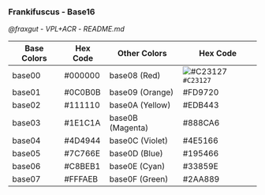 ### Frankifuscus - Base16
*@fraxgut* - *VPL+ACR* - *README.md*

| Base Colors | Hex Code | Other Colors | Hex Code |
|-------------|----------|--------------|----------|
| base00      | #000000  | base08 (Red) | ![#C23127](https://placehold.co/15x15/C23127/C23127.png) `#C23127`  |
| base01      | #0C0B0B  | base09 (Orange) | #FD9720  |
| base02      | #111110  | base0A (Yellow) | #EDB443  |
| base03      | #1E1C1A  | base0B (Magenta) | #888CA6  |
| base04      | #4D4944  | base0C (Violet) | #4E5166  |
| base05      | #7C766E  | base0D (Blue) | #195466  |
| base06      | #C8BEB1  | base0E (Cyan) | #33859E  |
| base07      | #FFFAEB  | base0F (Green) | #2AA889  |


